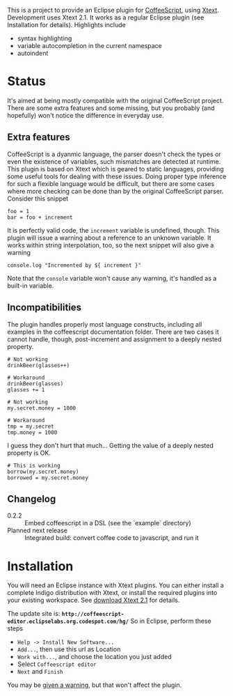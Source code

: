 
This is a project to provide an Eclipse plugin for [CoffeeScript][coffeescript], using [Xtext][xtext].
Development uses Xtext 2.1.
It works as a regular Eclipse plugin (see Installation for details).
Highlights include

 - syntax highlighting
 - variable autocompletion in the current namespace
 - autoindent


# Status
It's aimed at being mostly compatible with the original CoffeeScript project.
There are some extra features and some missing,
 but you probably (and hopefully) won't notice the difference in everyday use.

## Extra features
CoffeeScript is a dyanmic language,
 the parser doesn't check the types or even the existence of variables,
 such mismatches are detected at runtime.
This plugin is based on Xtext which is geared to static languages,
 providing some useful tools for dealing with these issues.
Doing proper type inference for such a flexible language would be difficult,
 but there are some cases where more checking can be done than by the original CoffeeScript parser.
Consider this snippet

    foo = 1
    bar = foo + increment

It is perfectly valid code, the `increment` variable is undefined, though.
This plugin will issue a warning about a reference to an unknown variable.
It works within string interpolation, too, so the next snippet will also give a warning

    console.log "Incremented by ${ increment }"

Note that the `console` variable won't cause any warning, it's handled as a built-in variable.

## Incompatibilities
The plugin handles properly most language constructs,
 including all examples in the coffeescript documentation folder.
There are two cases it cannot handle, though, post-increment and
assignment to a deeply nested property.

    # Not working
    drinkBeer(glasses++)  

    # Workaround
    drinkBeer(glasses)
    glasses += 1

    # Not working
    my.secret.money = 1000

    # Workaround
    tmp = my.secret
    tmp.money = 1000

I guess they don't hurt that much...
Getting the value of a deeply nested property is OK.

    # This is working
    borrow(my.secret.money)
    borrowed = my.secret.money

## Changelog

<dl>
  <dt>0.2.2</dt>
  <dd>Embed coffeescript in a DSL (see the `example` directory)</dd>
  <dt>Planned next release</dt>
  <dd>Integrated build: convert coffee code to javascript, and run it</dd>
</dl>

# Installation
You will need an Eclipse instance with Xtext plugins.
You can either install a complete Indigo distribution with Xtext,
 or install the required plugins into your existing workspace.
See [download Xtext 2.1][xtext_download] for details.

The update site is: **`http://coffeescript-editor.eclipselabs.org.codespot.com/hg/`**
So in Eclipse, perform these steps

 - `Help -> Install New Software...` 
 - `Add...`, then use this url as Location
 - `Work with...`, and choose the location you just added
 - Select `Coffeescript editor`
 - `Next` and `Finish`

You may be [given a warning](https://bitbucket.org/adamschmideg/coffeescript-eclipse/issue/6/),
 but that won't affect the plugin.

  [coffeescript]: http://www.coffeescript.org
  [xtext]: http://www.xtext.org
  [xtext_download]: http://www.eclipse.org/Xtext/download/
  [csep_bitbucket_download]: https://bitbucket.org/adamschmideg/coffeescript-eclipse/downloads
  [csep_github]: https://github.com/adamschmideg/coffeescript-eclipse 
